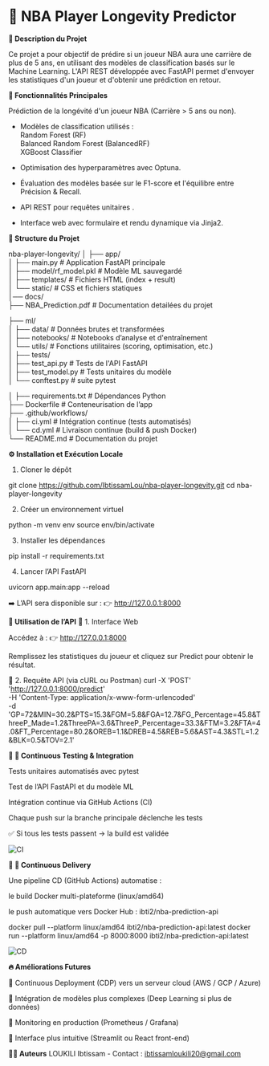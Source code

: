 # 🏀 NBA Player Longevity Predictor

**📌 Description du Projet**

Ce projet a pour objectif de prédire si un joueur NBA aura une carrière de plus de 5 ans, en utilisant des modèles de classification basés sur le Machine Learning. L'API REST développée avec FastAPI permet d'envoyer les statistiques d'un joueur et d'obtenir une prédiction en retour.

**🚀 Fonctionnalités Principales**

Prédiction de la longévité d'un joueur NBA (Carrière > 5 ans ou non).

- Modèles de classification utilisés :<br>
Random Forest (RF)<br>
Balanced Random Forest (BalancedRF)<br>
XGBoost Classifier<br>

- Optimisation des hyperparamètres avec Optuna.
- Évaluation des modèles basée sur le F1-score et l'équilibre entre Précision & Recall.
- API REST pour requêtes unitaires .
- Interface web avec formulaire et rendu dynamique via Jinja2.


**📂 Structure du Projet**

nba-player-longevity/
│
├── app/ <br>
│   ├── main.py               # Application FastAPI principale <br>
│   ├── model/rf_model.pkl    # Modèle ML sauvegardé <br>
│   ├── templates/            # Fichiers HTML (index + result) <br>
│   └── static/               # CSS et fichiers statiques <br>
│── docs/ <br>
    ├── NBA_Prediction.pdf    # Documentation detailées du projet <br>

├── ml/ <br>
│   ├── data/                 # Données brutes et transformées <br>
│   ├── notebooks/            # Notebooks d’analyse et d'entraînement <br>
│   └── utils/                # Fonctions utilitaires (scoring, optimisation, etc.) <br>
│
├── tests/ <br>
│   ├── test_api.py           # Tests de l'API FastAPI <br>
│   ├── test_model.py         # Tests unitaires du modèle <br>
│   └── conftest.py         # suite pytest <br>

│
├── requirements.txt          # Dépendances Python <br>
├── Dockerfile                # Conteneurisation de l’app <br>
├── .github/workflows/ <br>
│   ├── ci.yml                # Intégration continue (tests automatisés) <br>
│   └── cd.yml                # Livraison continue (build & push Docker) <br>
└── README.md                 # Documentation du projet <br>


**⚙️ Installation et Exécution Locale**

1. Cloner le dépôt
   
git clone https://github.com/IbtissamLou/nba-player-longevity.git
cd nba-player-longevity

2. Créer un environnement virtuel
   
python -m venv env
source env/bin/activate

3. Installer les dépendances
   
pip install -r requirements.txt

4. Lancer l’API FastAPI
   
uvicorn app.main:app --reload


➡️ L’API sera disponible sur :
👉 http://127.0.0.1:8000

**🎯 Utilisation de l’API**
🔹 1. Interface Web

Accédez à :
👉 http://127.0.0.1:8000

Remplissez les statistiques du joueur et cliquez sur Predict pour obtenir le résultat.

🔹 2. Requête API (via cURL ou Postman)
curl -X 'POST' 'http://127.0.0.1:8000/predict' \
  -H 'Content-Type: application/x-www-form-urlencoded' \
  -d 'GP=72&MIN=30.2&PTS=15.3&FGM=5.8&FGA=12.7&FG_Percentage=45.8&ThreeP_Made=1.2&ThreePA=3.6&ThreeP_Percentage=33.3&FTM=3.2&FTA=4.0&FT_Percentage=80.2&OREB=1.1&DREB=4.5&REB=5.6&AST=4.3&STL=1.2&BLK=0.5&TOV=2.1'

**🧪 🔁 Continuous Testing & Integration**

Tests unitaires automatisés avec pytest

Test de l’API FastAPI et du modèle ML

Intégration continue via GitHub Actions (CI)

Chaque push sur la branche principale déclenche les tests

✅ Si tous les tests passent → la build est validée

![CI](https://github.com/IbtissamLou/nba-player-longevity/actions/workflows/ci.yml/badge.svg)

**🚚 🚀 Continuous Delivery**

Une pipeline CD (GitHub Actions) automatise :

le build Docker multi-plateforme (linux/amd64)

le push automatique vers Docker Hub :
ibti2/nba-prediction-api

docker pull --platform linux/amd64 ibti2/nba-prediction-api:latest
docker run --platform linux/amd64 -p 8000:8000 ibti2/nba-prediction-api:latest

![CD](https://github.com/IbtissamLou/nba-player-longevity/actions/workflows/cd.yml/badge.svg)


**🔥 Améliorations Futures**

🚀 Continuous Deployment (CDP) vers un serveur cloud (AWS / GCP / Azure)

🤖 Intégration de modèles plus complexes (Deep Learning si plus de données)

🧩 Monitoring en production (Prometheus / Grafana)

🎨 Interface plus intuitive (Streamlit ou React front-end)

**🧑‍💻 Auteurs**
LOUKILI Ibtissam - Contact : ibtissamloukili20@gmail.com


